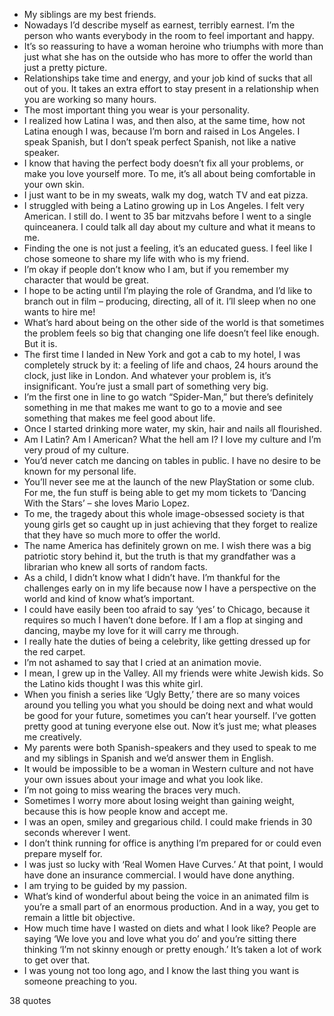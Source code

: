  - My siblings are my best friends.
 - Nowadays I’d describe myself as earnest, terribly earnest. I’m the person who wants everybody in the room to feel important and happy.
 - It’s so reassuring to have a woman heroine who triumphs with more than just what she has on the outside who has more to offer the world than just a pretty picture.
 - Relationships take time and energy, and your job kind of sucks that all out of you. It takes an extra effort to stay present in a relationship when you are working so many hours.
 - The most important thing you wear is your personality.
 - I realized how Latina I was, and then also, at the same time, how not Latina enough I was, because I’m born and raised in Los Angeles. I speak Spanish, but I don’t speak perfect Spanish, not like a native speaker.
 - I know that having the perfect body doesn’t fix all your problems, or make you love yourself more. To me, it’s all about being comfortable in your own skin.
 - I just want to be in my sweats, walk my dog, watch TV and eat pizza.
 - I struggled with being a Latino growing up in Los Angeles. I felt very American. I still do. I went to 35 bar mitzvahs before I went to a single quinceanera. I could talk all day about my culture and what it means to me.
 - Finding the one is not just a feeling, it’s an educated guess. I feel like I chose someone to share my life with who is my friend.
 - I’m okay if people don’t know who I am, but if you remember my character that would be great.
 - I hope to be acting until I’m playing the role of Grandma, and I’d like to branch out in film – producing, directing, all of it. I’ll sleep when no one wants to hire me!
 - What’s hard about being on the other side of the world is that sometimes the problem feels so big that changing one life doesn’t feel like enough. But it is.
 - The first time I landed in New York and got a cab to my hotel, I was completely struck by it: a feeling of life and chaos, 24 hours around the clock, just like in London. And whatever your problem is, it’s insignificant. You’re just a small part of something very big.
 - I’m the first one in line to go watch “Spider-Man,” but there’s definitely something in me that makes me want to go to a movie and see something that makes me feel good about life.
 - Once I started drinking more water, my skin, hair and nails all flourished.
 - Am I Latin? Am I American? What the hell am I? I love my culture and I’m very proud of my culture.
 - You’d never catch me dancing on tables in public. I have no desire to be known for my personal life.
 - You’ll never see me at the launch of the new PlayStation or some club. For me, the fun stuff is being able to get my mom tickets to ‘Dancing With the Stars’ – she loves Mario Lopez.
 - To me, the tragedy about this whole image-obsessed society is that young girls get so caught up in just achieving that they forget to realize that they have so much more to offer the world.
 - The name America has definitely grown on me. I wish there was a big patriotic story behind it, but the truth is that my grandfather was a librarian who knew all sorts of random facts.
 - As a child, I didn’t know what I didn’t have. I’m thankful for the challenges early on in my life because now I have a perspective on the world and kind of know what’s important.
 - I could have easily been too afraid to say ‘yes’ to Chicago, because it requires so much I haven’t done before. If I am a flop at singing and dancing, maybe my love for it will carry me through.
 - I really hate the duties of being a celebrity, like getting dressed up for the red carpet.
 - I’m not ashamed to say that I cried at an animation movie.
 - I mean, I grew up in the Valley. All my friends were white Jewish kids. So the Latino kids thought I was this white girl.
 - When you finish a series like ‘Ugly Betty,’ there are so many voices around you telling you what you should be doing next and what would be good for your future, sometimes you can’t hear yourself. I’ve gotten pretty good at tuning everyone else out. Now it’s just me; what pleases me creatively.
 - My parents were both Spanish-speakers and they used to speak to me and my siblings in Spanish and we’d answer them in English.
 - It would be impossible to be a woman in Western culture and not have your own issues about your image and what you look like.
 - I’m not going to miss wearing the braces very much.
 - Sometimes I worry more about losing weight than gaining weight, because this is how people know and accept me.
 - I was an open, smiley and gregarious child. I could make friends in 30 seconds wherever I went.
 - I don’t think running for office is anything I’m prepared for or could even prepare myself for.
 - I was just so lucky with ‘Real Women Have Curves.’ At that point, I would have done an insurance commercial. I would have done anything.
 - I am trying to be guided by my passion.
 - What’s kind of wonderful about being the voice in an animated film is you’re a small part of an enormous production. And in a way, you get to remain a little bit objective.
 - How much time have I wasted on diets and what I look like? People are saying ‘We love you and love what you do’ and you’re sitting there thinking ‘I’m not skinny enough or pretty enough.’ It’s taken a lot of work to get over that.
 - I was young not too long ago, and I know the last thing you want is someone preaching to you.

38 quotes